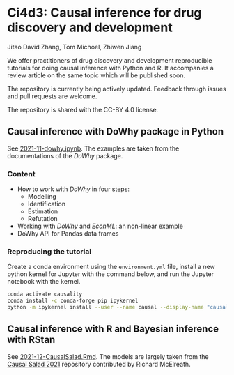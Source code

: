 Ci4d3: Causal inference for drug discovery and development
===
Jitao David Zhang, Tom Michoel, Zhiwen Jiang

We offer practitioners of drug discovery and development reproducible tutorials for doing causal inference with Python and R. It accompanies a review article on the same topic which will be published soon.

The repository is currently being actively updated. Feedback through issues and pull requests are welcome.

The repository is shared with the CC-BY 4.0 license.

## Causal inference with DoWhy package in Python

See [2021-11-dowhy.ipynb](2021-11-dowhy.ipynb). The examples are taken from the documentations of the *DoWhy* package.

### Content

* How to work with *DoWhy* in four steps:
    * Modelling
    * Identification
    * Estimation
    * Refutation
* Working with *DoWhy* and *EconML*: an non-linear example
* DoWhy API for Pandas data frames

### Reproducing the tutorial

Create a conda environment using the `environment.yml` file, install a new python kernel for Jupyter with the command below, and run the Jupyter notebook with the kernel.


```bash
conda activate causality
conda install -c conda-forge pip ipykernel
python -m ipykernel install --user --name causal --display-name "causality"
```

## Causal inference with R and Bayesian inference with RStan

See [2021-12-CausalSalad.Rmd](2021-12-CausalSalad.Rmd). The models are largely taken from the [Causal Salad 2021](https://github.com/Accio/causal_salad_2021) repository contributed by Richard McElreath.
